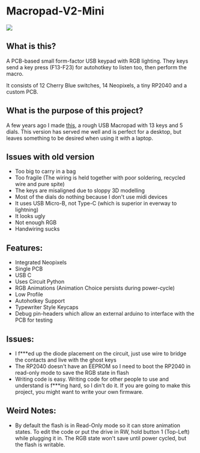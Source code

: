 # Macropad-V2-Mini
![](Pictures/Title.jpg)
## What is this?
A PCB-based small form-factor USB keypad with RGB lighting. They keys send a key press (F13-F23) for autohotkey to listen too, then perform the macro.

It consists of 12 Cherry Blue switches, 14 Neopixels, a tiny RP2040 and a custom PCB.
## What is the purpose of this project?
A few years ago I made [this](https://github.com/JackMillen/Macropad), a rough USB Macropad with 13 keys and 5 dials. This version has served me well and is perfect for a desktop, but leaves something to be desired when using it with a laptop.
## Issues with old version
- Too big to carry in a bag
- Too fragile (The wiring is held together with poor soldering, recycled wire and pure spite)
- The keys are misaligned due to sloppy 3D modelling
- Most of the dials do nothing because I don't use midi devices
- It uses USB Micro-B, not Type-C (which is superior in everway to lightning)
- It looks ugly
- Not enough RGB
- Handwiring sucks
## Features:
- Integrated Neopixels
- Single PCB
- USB C
- Uses Circuit Python
- RGB Animations (Animation Choice persists during power-cycle)
- Low Profile
- Autohotkey Support
- Typewriter Style Keycaps
- Debug pin-headers which allow an external arduino to interface with the PCB for testing

## Issues:
- I f***ed up the diode placement on the circuit, just use wire to bridge the contacts and live with the ghost keys
- The RP2040 doesn't have an EEPROM so I need to boot the RP2040 in read-only mode to save the RGB state in flash
- Writing code is easy. Writing code for other people to use and understand is f***ing hard, so I din't do it. If you are going to make this project, you might want to write your own firmware.

## Weird Notes:
- By default the flash is in Read-Only mode so it can store animation states. To edit the code or put the drive in RW, hold button 1 (Top-Left) while plugging it in. The RGB state won't save until power cycled, but the flash is writable.
